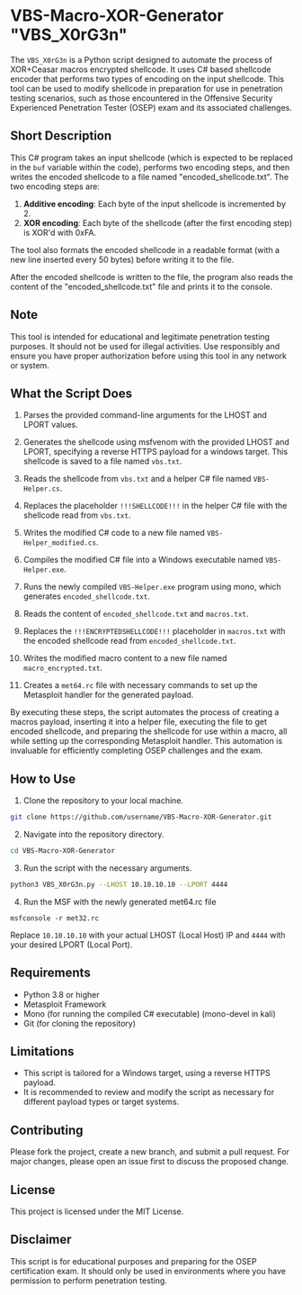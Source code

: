 # VBS-Macro-XOR-Generator "VBS_X0rG3n"

The `VBS_X0rG3n` is a Python script designed to automate the process of XOR+Ceasar macros encrypted shellcode. It uses C# based shellcode encoder that performs two types of encoding on the input shellcode. This tool can be used to modify shellcode in preparation for use in penetration testing scenarios, such as those encountered in the Offensive Security Experienced Penetration Tester (OSEP) exam and its associated challenges.

## Short Description

This C# program takes an input shellcode (which is expected to be replaced in the `buf` variable within the code), performs two encoding steps, and then writes the encoded shellcode to a file named "encoded_shellcode.txt". The two encoding steps are:

1. **Additive encoding**: Each byte of the input shellcode is incremented by 2.
2. **XOR encoding**: Each byte of the shellcode (after the first encoding step) is XOR'd with 0xFA.

The tool also formats the encoded shellcode in a readable format (with a new line inserted every 50 bytes) before writing it to the file.

After the encoded shellcode is written to the file, the program also reads the content of the "encoded_shellcode.txt" file and prints it to the console.



## Note

This tool is intended for educational and legitimate penetration testing purposes. It should not be used for illegal activities. Use responsibly and ensure you have proper authorization before using this tool in any network or system.

## What the Script Does

1. Parses the provided command-line arguments for the LHOST and LPORT values.

2. Generates the shellcode using msfvenom with the provided LHOST and LPORT, specifying a reverse HTTPS payload for a windows target. This shellcode is saved to a file named `vbs.txt`.

3. Reads the shellcode from `vbs.txt` and a helper C# file named `VBS-Helper.cs`.

4. Replaces the placeholder `!!!SHELLCODE!!!` in the helper C# file with the shellcode read from `vbs.txt`. 

5. Writes the modified C# code to a new file named `VBS-Helper_modified.cs`.

6. Compiles the modified C# file into a Windows executable named `VBS-Helper.exe`.

7. Runs the newly compiled `VBS-Helper.exe` program using mono, which generates `encoded_shellcode.txt`.

8. Reads the content of `encoded_shellcode.txt` and `macros.txt`.

9. Replaces the `!!!ENCRYPTEDSHELLCODE!!!` placeholder in `macros.txt` with the encoded shellcode read from `encoded_shellcode.txt`.

10. Writes the modified macro content to a new file named `macro_encrypted.txt`.

11. Creates a `met64.rc` file with necessary commands to set up the Metasploit handler for the generated payload.

By executing these steps, the script automates the process of creating a macros payload, inserting it into a helper file, executing the file to get encoded shellcode, and preparing the shellcode for use within a macro, all while setting up the corresponding Metasploit handler. This automation is invaluable for efficiently completing OSEP challenges and the exam.


## How to Use

1. Clone the repository to your local machine.

```sh
git clone https://github.com/username/VBS-Macro-XOR-Generator.git
```

2. Navigate into the repository directory.

```sh
cd VBS-Macro-XOR-Generator
```

3. Run the script with the necessary arguments.

```sh
python3 VBS_X0rG3n.py --LHOST 10.10.10.10 --LPORT 4444
```
4. Run the MSF with the newly generated met64.rc file

```
msfconsole -r met32.rc
```

Replace `10.10.10.10` with your actual LHOST (Local Host) IP and `4444` with your desired LPORT (Local Port).

## Requirements

- Python 3.8 or higher
- Metasploit Framework
- Mono (for running the compiled C# executable) (mono-devel in kali)
- Git (for cloning the repository)


## Limitations

- This script is tailored for a Windows target, using a reverse HTTPS payload. 
- It is recommended to review and modify the script as necessary for different payload types or target systems.

## Contributing

Please fork the project, create a new branch, and submit a pull request. For major changes, please open an issue first to discuss the proposed change.

## License

This project is licensed under the MIT License.

## Disclaimer

This script is for educational purposes and preparing for the OSEP certification exam. It should only be used in environments where you have permission to perform penetration testing.
